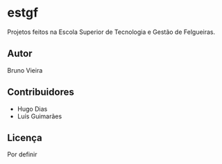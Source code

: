 # estgf

Projetos feitos na Escola Superior de Tecnologia e Gestão de Felgueiras.

## Autor

Bruno Vieira

## Contribuidores

- Hugo Dias
- Luís Guimarães

## Licença

Por definir
